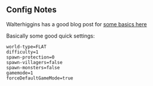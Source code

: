## Config Notes

Walterhiggins has a good blog post for [some basics here](http://www.walterhiggins.net/blog/CanaryMod-and-ScriptCraft-Quick-Start)

Basically some good quick settings:

```
world-type=FLAT
difficulty=1
spawn-protection=0
spawn-villagers=false
spawn-monsters=false
gamemode=1
forceDefaultGameMode=true
```


